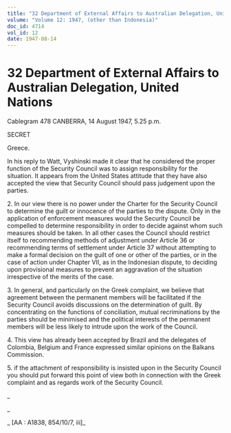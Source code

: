 ```yaml
---
title: "32 Department of External Affairs to Australian Delegation, United Nations"
volume: "Volume 12: 1947, (other than Indonesia)"
doc_id: 4714
vol_id: 12
date: 1947-08-14
---
```


# 32 Department of External Affairs to Australian Delegation, United Nations

Cablegram 478 CANBERRA, 14 August 1947, 5.25 p.m.

SECRET

Greece.

In his reply to Watt, Vyshinski made it clear that he considered the proper function of the Security Council was to assign responsibility for the situation. It appears from the United States attitude that they have also accepted the view that Security Council should pass judgement upon the parties.

2\. In our view there is no power under the Charter for the Security Council to determine the guilt or innocence of the parties to the dispute. Only in the application of enforcement measures would the Security Council be compelled to determine responsibility in order to decide against whom such measures should be taken. In all other cases the Council should restrict itself to recommending methods of adjustment under Article 36 or recommending terms of settlement under Article 37 without attempting to make a formal decision on the guilt of one or other of the parties, or in the case of action under Chapter VII, as in the Indonesian dispute, to deciding upon provisional measures to prevent an aggravation of the situation irrespective of the merits of the case.

3\. In general, and particularly on the Greek complaint, we believe that agreement between the permanent members will be facilitated if the Security Council avoids discussions on the determination of guilt. By concentrating on the functions of conciliation, mutual recriminations by the parties should be minimised and the political interests of the permanent members will be less likely to intrude upon the work of the Council.

4\. This view has already been accepted by Brazil and the delegates of Colombia, Belgium and France expressed similar opinions on the Balkans Commission.

5\. if the attachment of responsibility is insisted upon in the Security Council you should put forward this point of view both in connection with the Greek complaint and as regards work of the Security Council.

_

_

_ [AA : A1838, 854/10/7, iii]_
